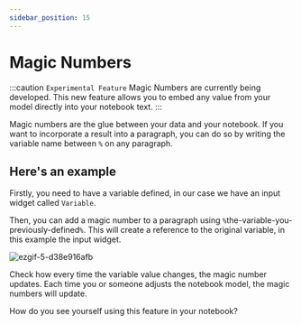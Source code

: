 ```yaml
---
sidebar_position: 15
---
```


# Magic Numbers

:::caution `Experimental Feature`
Magic Numbers are currently being developed. This new feature allows you to embed any value from your model directly into your notebook text.
:::

Magic numbers are the glue between your data and your notebook. If you want to incorporate a result into a paragraph, you can do so by writing the variable name between `%` on any paragraph.

## Here's an example

Firstly, you need to have a variable defined, in our case we have an input widget called `Variable`.

Then, you can add a magic number to a paragraph using `%`the-variable-you-previously-defined`%`. This will create a reference to the original variable, in this example the input widget.

![ezgif-5-d38e916afb](https://user-images.githubusercontent.com/12210180/166690768-26c0d9a8-e08d-4666-9243-eecc8f8f095b.gif)

Check how every time the variable value changes, the magic number updates. Each time you or someone adjusts the notebook model, the magic numbers will update.

How do you see yourself using this feature in your notebook?
